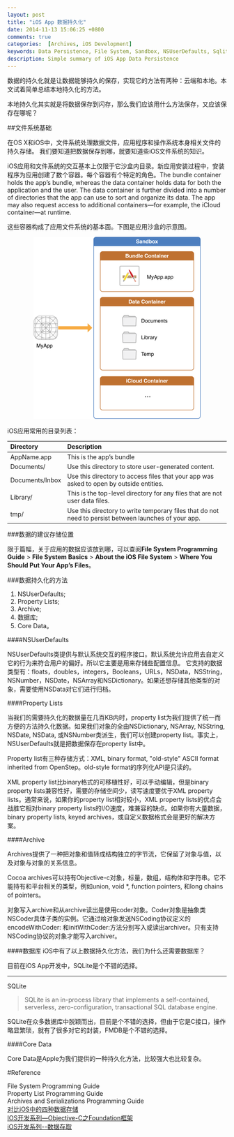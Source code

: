 ```yaml
---
layout: post
title: "iOS App 数据持久化"
date: 2014-11-13 15:06:25 +0800
comments: true
categories:  [Archives, iOS Development]
keywords: Data Persistence, File System, Sandbox, NSUserDefaults, Sqlite3, Core Data, plist, Archiving
description: Simple summary of iOS App Data Persistence
---
```


数据的持久化就是让数据能够持久的保存，实现它的方法有两种：云端和本地。本文试着简单总结本地持久化的方法。

本地持久化其实就是将数据保存到闪存，那么我们应该用什么方法保存，又应该保存在哪呢？

##文件系统基础

在OS X和iOS中，文件系统处理数据文件，应用程序和操作系统本身相关文件的持久存储。
我们要知道把数据保存到哪，就要知道些iOS文件系统的知识。


iOS应用和文件系统的交互基本上仅限于它沙盒内目录。新应用安装过程中，安装程序为应用创建了数个容器。每个容器有个特定的角色。The bundle container holds the app’s bundle, whereas the data container holds data for both the application and the user. The data container is further divided into a number of directories that the app can use to sort and organize its data. The app may also request access to additional containers—for example, the iCloud container—at runtime.


这些容器构成了应用文件系统的基本面。下图是应用沙盒的示意图。

<div style="text-align:center" markdown="1">

<img name="ios_app_layout_2x" src="images/ios_app_layout_2x.png" width="383" height="417">

</div>

<!-- more -->

iOS应用常用的目录列表：

| Directory | Description |
| :--------- | :----------- |
| AppName.app | This is the app’s bundle
| Documents/ | Use this directory to store user-generated content.
| Documents/Inbox | Use this directory to access files that your app was asked to open by outside entities.
| Library/ | This is the top-level directory for any files that are not user data files.
| tmp/ | Use this directory to write temporary files that do not need to persist between launches of your app.

###数据的建议存储位置

限于篇幅，关于应用的数据应该放到哪，可以查阅**File System Programming Guide** > **File System Basics** > **About the iOS File System** > **Where You Should Put Your App’s Files**。

###数据持久化的方法

1. NSUserDefaults;
2. Property Lists;
3. Archive;
4. 数据库;
5. Core Data。

####NSUserDefaults

NSUserDefaults类提供与默认系统交互的程序接口。默认系统允许应用去自定义它的行为来符合用户的偏好。所以它主要是用来存储些配置信息。
它支持的数据类型有：floats，doubles，integers，Booleans，URLs，NSData，NSString，NSNumber，NSDate，NSArray和NSDictionary。如果还想存储其他类型的对象，需要使用NSData对它们进行归档。

####Property Lists

当我们的需要持久化的数据量在几百KB内时，property list为我们提供了统一而方便的方法持久化数据。如果我们对象的全由NSDictionary, NSArray, NSString, NSDate, NSData, 或NSNumber类派生，我们可以创建property list。事实上，NSUserDefaults就是把数据保存在property list中。

Property list有三种存储方式：XML, binary format, "old-style" ASCII format inherited from OpenStep。old-style format的序列化API是只读的。

XML property list比binary格式的可移植性好，可以手动编辑，但是binary property lists兼容性好，需要的存储空间少，读写速度要优于XML property lists。通常来说，如果你的property list相对较小，XML property lists的优点会战胜它相对binary property lists的I/O速度，难兼容的缺点。如果你有大量数据，binary property lists, keyed archives，或自定义数据格式会是更好的解决方案。

####Archive

Archives提供了一种把对象和值转成结构独立的字节流，它保留了对象与值，以及对象与对象的关系信息。

Cocoa archives可以持有Objective-c对象，标量，数组，结构体和字符串。它不能持有和平台相关的类型，例如union, void *, function pointers, 和long chains of pointers。

对象写入archive和从archive读出是使用coder对象。Coder对象是抽象类NSCoder具体子类的实例。它通过给对象发送NSCoding协议定义的encodeWithCoder: 和initWithCoder:方法分别写入或读出archiver。只有支持NSCoding协议的对象才能写入archiver。


####数据库
iOS中有了以上数据持久化方法，我们为什么还需要数据库？

目前在iOS App开发中，SQLite是个不错的选择。

---
SQLite
> SQLite is an in-process library that implements a self-contained, serverless, zero-configuration, transactional SQL database engine. 

SQLite在众多数据库中脱颖而出，目前是个不错的选择，但由于它是C接口，操作略显繁琐，就有了很多对它的封装，FMDB是个不错的选择。


####Core Data

Core Data是Apple为我们提供的一种持久化方法，比较强大也比较复杂。


#Reference

File System Programming Guide   
Property List Programming Guide     
Archives and Serializations Programming Guide    
[对比iOS中的四种数据存储](http://www.infoq.com/cn/articles/data-storage-in-ios)    
[IOS开发系列—Objective-C之Foundation框架](http://www.cnblogs.com/kenshincui/p/3885689.html#archiver)    
[iOS开发系列--数据存取](http://www.cnblogs.com/kenshincui/p/4077833.html)  
